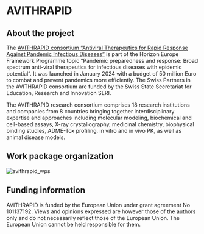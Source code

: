 # AVITHRAPID

## About the project
The [AVITHRAPID consortium “Antiviral Therapeutics for Rapid Response Against Pandemic Infectious Diseases”](https://avithrapid.eu/) is part of the Horizon Europe Framework Programme topic “Pandemic preparedness and response: Broad spectrum anti-viral therapeutics for infectious diseases with epidemic potential”. It was launched in January 2024 with a budget of 50 million Euro to combat and prevent pandemics more efficiently. The Swiss Partners in the AVITHRAPID consortium are funded by the Swiss State Secretariat for Education, Research and Innovation SERI.

The AVITHRAPID research consortium comprises 18 research institutions and companies from 8 countries bringing together interdisciplinary expertise and approaches including molecular modeling, biochemical and cell-based assays, X-ray crystallography, medicinal chemistry, biophysical binding studies, ADME-Tox profiling, in vitro and in vivo PK, as well as animal disease models.

## Work package organization
![avithrapid_wps](https://github.com/user-attachments/assets/9c01a16f-75b4-4843-9a04-08a97cf3ff27)

## Funding information
AVITHRAPID is funded by the European Union under grant agreement No 101137192. Views and opinions expressed are however those of the authors only and do not necessarily reflect those of the European Union. The European Union cannot be held responsible for them.
